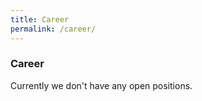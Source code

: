 ```yaml
---
title: Career
permalink: /career/
---
```




### Career

Currently we don't have any open positions.
